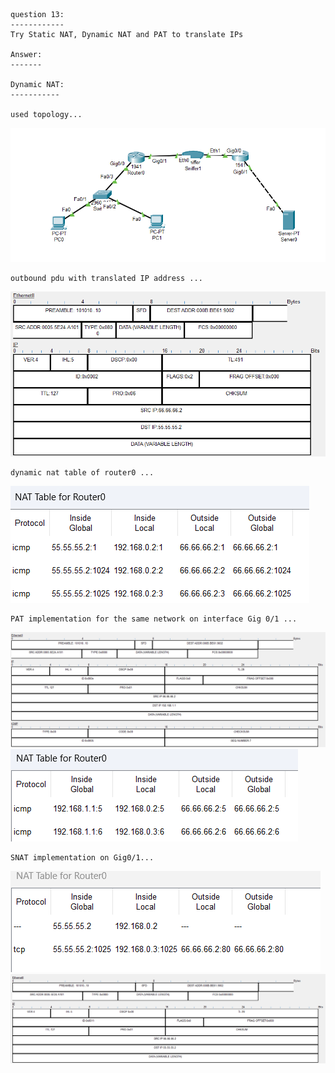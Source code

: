 ```
question 13:
------------
Try Static NAT, Dynamic NAT and PAT to translate IPs

Answer:
-------

Dynamic NAT:
----------- 

used topology...
```
![alt text](images/image.png)
```
outbound pdu with translated IP address ...
```
![alt text](images/image-1.png)

```
dynamic nat table of router0 ...

```
![alt text](images/image-2.png)


```
PAT implementation for the same network on interface Gig 0/1 ...

```
![alt text](images/image-4.png)
![alt text](images/image-3.png)

```
SNAT implementation on Gig0/1...
```
![alt text](images/image-5.png)
![alt text](images/image-6.png)